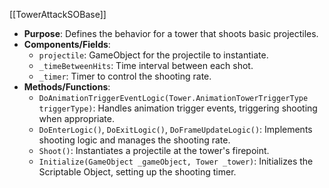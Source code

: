 [[TowerAttackSOBase]]
- **Purpose**: Defines the behavior for a tower that shoots basic projectiles.
- **Components/Fields**:
    - `projectile`: GameObject for the projectile to instantiate.
    - `_timeBetweenHits`: Time interval between each shot.
    - `_timer`: Timer to control the shooting rate.
- **Methods/Functions**:
    - `DoAnimationTriggerEventLogic(Tower.AnimationTowerTriggerType triggerType)`: Handles animation trigger events, triggering shooting when appropriate.
    - `DoEnterLogic()`, `DoExitLogic()`, `DoFrameUpdateLogic()`: Implements shooting logic and manages the shooting rate.
    - `Shoot()`: Instantiates a projectile at the tower's firepoint.
    - `Initialize(GameObject _gameObject, Tower _tower)`: Initializes the Scriptable Object, setting up the shooting timer.
